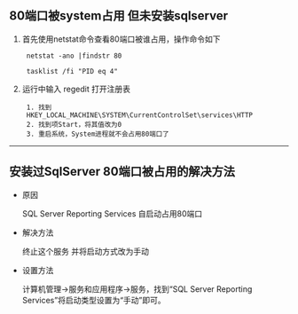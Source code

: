 ## 80端口被system占用 但未安装sqlserver

1. 首先使用netstat命令查看80端口被谁占用，操作命令如下

		netstat -ano |findstr 80

		tasklist /fi "PID eq 4"

2. 运行中输入 regedit 打开注册表

		1. 找到 
		HKEY_LOCAL_MACHINE\SYSTEM\CurrentControlSet\services\HTTP
		2. 找到项Start，将其值改为0
		3. 重启系统，System进程就不会占用80端口了

<hr>

## 安装过SqlServer 80端口被占用的解决方法

- 原因

	SQL Server Reporting Services 自启动占用80端口

- 解决方法

	终止这个服务 并将启动方式改为手动

- 设置方法

	计算机管理->服务和应用程序->服务，找到“SQL Server Reporting Services”将启动类型设置为“手动”即可。